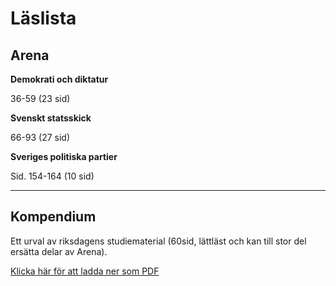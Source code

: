 # Läslista

## Arena

**Demokrati och diktatur**

36-59 (23 sid)

**Svenskt statsskick**

66-93 (27 sid)

**Sveriges politiska partier**

Sid. 154-164 (10 sid)

***

## Kompendium

Ett urval av riksdagens studiematerial (60sid, lättläst och kan till stor del ersätta delar av Arena).

[Klicka här för att ladda ner som PDF](material/resurser/kompendium_sv_pol_system.pdf)